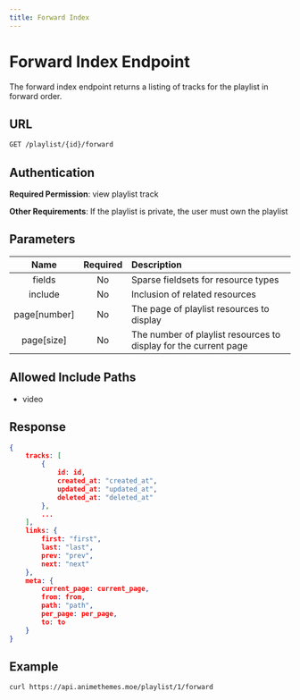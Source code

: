 ```yaml
---
title: Forward Index
---
```


# Forward Index Endpoint

The forward index endpoint returns a listing of tracks for the playlist in forward order.

## URL

```sh
GET /playlist/{id}/forward
```

## Authentication

**Required Permission**: view playlist track

**Other Requirements**: If the playlist is private, the user must own the playlist

## Parameters

| Name         | Required | Description                                                                      |
| :----------: | :------: | :------------------------------------------------------------------------------- |
| fields       | No       | Sparse fieldsets for resource types                                              |
| include      | No       | Inclusion of related resources                                                   |
| page[number] | No       | The page of playlist resources to display                                        |
| page[size]   | No       | The number of playlist resources to display for the current page                 |

## Allowed Include Paths

* video

## Response

```json
{
    tracks: [
        {
            id: id,
            created_at: "created_at",
            updated_at: "updated_at",
            deleted_at: "deleted_at"
        },
        ...
    ],
    links: {
        first: "first",
        last: "last",
        prev: "prev",
        next: "next"
    },
    meta: {
        current_page: current_page,
        from: from,
        path: "path",
        per_page: per_page,
        to: to
    }
}
```

## Example

```bash
curl https://api.animethemes.moe/playlist/1/forward
```